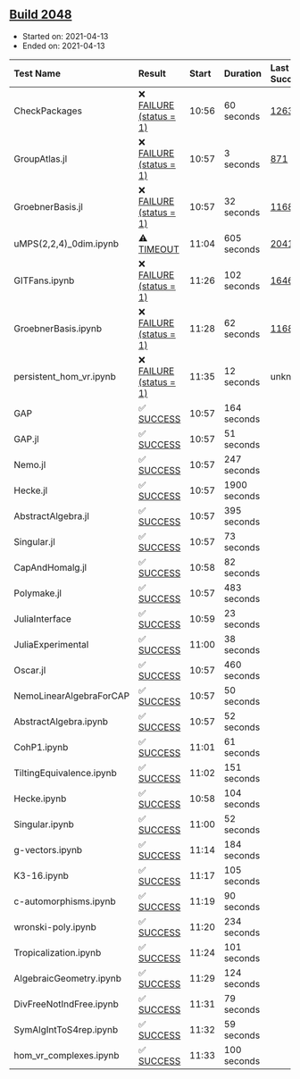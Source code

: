 ## [Build 2048](https://oscarci.mathematik.uni-kl.de/job/oscar-stable/2048/)

* Started on: 2021-04-13
* Ended on: 2021-04-13

| Test Name    | Result | Start | Duration | Last Success | First Failure |
|:-------------|:-------|:------|:---------|:-------------|:--------------|
| CheckPackages | ❌ [FAILURE (status = 1)](https://oscarci.mathematik.uni-kl.de/job/oscar-stable/2048/artifact/logs/build-2048/CheckPackages.log) | 10:56 | 60 seconds | [1263](https://oscarci.mathematik.uni-kl.de/job/oscar-stable/1263/) | [1264](https://oscarci.mathematik.uni-kl.de/job/oscar-stable/1264/) |
| GroupAtlas.jl | ❌ [FAILURE (status = 1)](https://oscarci.mathematik.uni-kl.de/job/oscar-stable/2048/artifact/logs/build-2048/GroupAtlas.jl.log) | 10:57 | 3 seconds | [871](https://oscarci.mathematik.uni-kl.de/job/oscar-stable/871/) | [872](https://oscarci.mathematik.uni-kl.de/job/oscar-stable/872/) |
| GroebnerBasis.jl | ❌ [FAILURE (status = 1)](https://oscarci.mathematik.uni-kl.de/job/oscar-stable/2048/artifact/logs/build-2048/GroebnerBasis.jl.log) | 10:57 | 32 seconds | [1168](https://oscarci.mathematik.uni-kl.de/job/oscar-stable/1168/) | [1169](https://oscarci.mathematik.uni-kl.de/job/oscar-stable/1169/) |
| uMPS(2,2,4)_0dim.ipynb | ⚠ [TIMEOUT](https://oscarci.mathematik.uni-kl.de/job/oscar-stable/2048/artifact/logs/build-2048/uMPS-2-2-4-_0dim.ipynb.log) | 11:04 | 605 seconds | [2041](https://oscarci.mathematik.uni-kl.de/job/oscar-stable/2041/) | [2042](https://oscarci.mathematik.uni-kl.de/job/oscar-stable/2042/) |
| GITFans.ipynb | ❌ [FAILURE (status = 1)](https://oscarci.mathematik.uni-kl.de/job/oscar-stable/2048/artifact/logs/build-2048/GITFans.ipynb.log) | 11:26 | 102 seconds | [1646](https://oscarci.mathematik.uni-kl.de/job/oscar-stable/1646/) | [1647](https://oscarci.mathematik.uni-kl.de/job/oscar-stable/1647/) |
| GroebnerBasis.ipynb | ❌ [FAILURE (status = 1)](https://oscarci.mathematik.uni-kl.de/job/oscar-stable/2048/artifact/logs/build-2048/GroebnerBasis.ipynb.log) | 11:28 | 62 seconds | [1168](https://oscarci.mathematik.uni-kl.de/job/oscar-stable/1168/) | [1169](https://oscarci.mathematik.uni-kl.de/job/oscar-stable/1169/) |
| persistent_hom_vr.ipynb | ❌ [FAILURE (status = 1)](https://oscarci.mathematik.uni-kl.de/job/oscar-stable/2048/artifact/logs/build-2048/persistent_hom_vr.ipynb.log) | 11:35 | 12 seconds | unknown | unknown |
| GAP | ✅ [SUCCESS](https://oscarci.mathematik.uni-kl.de/job/oscar-stable/2048/artifact/logs/build-2048/GAP.log) | 10:57 | 164 seconds |  |  |
| GAP.jl | ✅ [SUCCESS](https://oscarci.mathematik.uni-kl.de/job/oscar-stable/2048/artifact/logs/build-2048/GAP.jl.log) | 10:57 | 51 seconds |  |  |
| Nemo.jl | ✅ [SUCCESS](https://oscarci.mathematik.uni-kl.de/job/oscar-stable/2048/artifact/logs/build-2048/Nemo.jl.log) | 10:57 | 247 seconds |  |  |
| Hecke.jl | ✅ [SUCCESS](https://oscarci.mathematik.uni-kl.de/job/oscar-stable/2048/artifact/logs/build-2048/Hecke.jl.log) | 10:57 | 1900 seconds |  |  |
| AbstractAlgebra.jl | ✅ [SUCCESS](https://oscarci.mathematik.uni-kl.de/job/oscar-stable/2048/artifact/logs/build-2048/AbstractAlgebra.jl.log) | 10:57 | 395 seconds |  |  |
| Singular.jl | ✅ [SUCCESS](https://oscarci.mathematik.uni-kl.de/job/oscar-stable/2048/artifact/logs/build-2048/Singular.jl.log) | 10:57 | 73 seconds |  |  |
| CapAndHomalg.jl | ✅ [SUCCESS](https://oscarci.mathematik.uni-kl.de/job/oscar-stable/2048/artifact/logs/build-2048/CapAndHomalg.jl.log) | 10:58 | 82 seconds |  |  |
| Polymake.jl | ✅ [SUCCESS](https://oscarci.mathematik.uni-kl.de/job/oscar-stable/2048/artifact/logs/build-2048/Polymake.jl.log) | 10:57 | 483 seconds |  |  |
| JuliaInterface | ✅ [SUCCESS](https://oscarci.mathematik.uni-kl.de/job/oscar-stable/2048/artifact/logs/build-2048/JuliaInterface.log) | 10:59 | 23 seconds |  |  |
| JuliaExperimental | ✅ [SUCCESS](https://oscarci.mathematik.uni-kl.de/job/oscar-stable/2048/artifact/logs/build-2048/JuliaExperimental.log) | 11:00 | 38 seconds |  |  |
| Oscar.jl | ✅ [SUCCESS](https://oscarci.mathematik.uni-kl.de/job/oscar-stable/2048/artifact/logs/build-2048/Oscar.jl.log) | 10:57 | 460 seconds |  |  |
| NemoLinearAlgebraForCAP | ✅ [SUCCESS](https://oscarci.mathematik.uni-kl.de/job/oscar-stable/2048/artifact/logs/build-2048/NemoLinearAlgebraForCAP.log) | 10:57 | 50 seconds |  |  |
| AbstractAlgebra.ipynb | ✅ [SUCCESS](https://oscarci.mathematik.uni-kl.de/job/oscar-stable/2048/artifact/logs/build-2048/AbstractAlgebra.ipynb.log) | 10:57 | 52 seconds |  |  |
| CohP1.ipynb | ✅ [SUCCESS](https://oscarci.mathematik.uni-kl.de/job/oscar-stable/2048/artifact/logs/build-2048/CohP1.ipynb.log) | 11:01 | 61 seconds |  |  |
| TiltingEquivalence.ipynb | ✅ [SUCCESS](https://oscarci.mathematik.uni-kl.de/job/oscar-stable/2048/artifact/logs/build-2048/TiltingEquivalence.ipynb.log) | 11:02 | 151 seconds |  |  |
| Hecke.ipynb | ✅ [SUCCESS](https://oscarci.mathematik.uni-kl.de/job/oscar-stable/2048/artifact/logs/build-2048/Hecke.ipynb.log) | 10:58 | 104 seconds |  |  |
| Singular.ipynb | ✅ [SUCCESS](https://oscarci.mathematik.uni-kl.de/job/oscar-stable/2048/artifact/logs/build-2048/Singular.ipynb.log) | 11:00 | 52 seconds |  |  |
| g-vectors.ipynb | ✅ [SUCCESS](https://oscarci.mathematik.uni-kl.de/job/oscar-stable/2048/artifact/logs/build-2048/g-vectors.ipynb.log) | 11:14 | 184 seconds |  |  |
| K3-16.ipynb | ✅ [SUCCESS](https://oscarci.mathematik.uni-kl.de/job/oscar-stable/2048/artifact/logs/build-2048/K3-16.ipynb.log) | 11:17 | 105 seconds |  |  |
| c-automorphisms.ipynb | ✅ [SUCCESS](https://oscarci.mathematik.uni-kl.de/job/oscar-stable/2048/artifact/logs/build-2048/c-automorphisms.ipynb.log) | 11:19 | 90 seconds |  |  |
| wronski-poly.ipynb | ✅ [SUCCESS](https://oscarci.mathematik.uni-kl.de/job/oscar-stable/2048/artifact/logs/build-2048/wronski-poly.ipynb.log) | 11:20 | 234 seconds |  |  |
| Tropicalization.ipynb | ✅ [SUCCESS](https://oscarci.mathematik.uni-kl.de/job/oscar-stable/2048/artifact/logs/build-2048/Tropicalization.ipynb.log) | 11:24 | 101 seconds |  |  |
| AlgebraicGeometry.ipynb | ✅ [SUCCESS](https://oscarci.mathematik.uni-kl.de/job/oscar-stable/2048/artifact/logs/build-2048/AlgebraicGeometry.ipynb.log) | 11:29 | 124 seconds |  |  |
| DivFreeNotIndFree.ipynb | ✅ [SUCCESS](https://oscarci.mathematik.uni-kl.de/job/oscar-stable/2048/artifact/logs/build-2048/DivFreeNotIndFree.ipynb.log) | 11:31 | 79 seconds |  |  |
| SymAlgIntToS4rep.ipynb | ✅ [SUCCESS](https://oscarci.mathematik.uni-kl.de/job/oscar-stable/2048/artifact/logs/build-2048/SymAlgIntToS4rep.ipynb.log) | 11:32 | 59 seconds |  |  |
| hom_vr_complexes.ipynb | ✅ [SUCCESS](https://oscarci.mathematik.uni-kl.de/job/oscar-stable/2048/artifact/logs/build-2048/hom_vr_complexes.ipynb.log) | 11:33 | 100 seconds |  |  |
